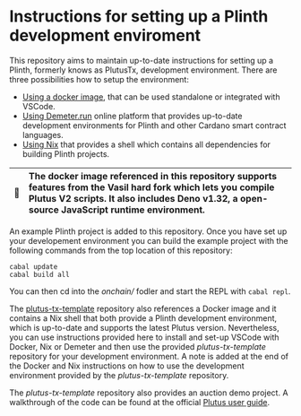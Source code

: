# Instructions for setting up a Plinth development enviroment 

This repository aims to maintain up-to-date instructions for setting up a Plinth, formerly knows as PlutusTx, development environment. There are three possibilities how to setup the environment:  
* [Using a docker image](https://github.com/iohkedu/plutus-dev-env/blob/main/instructions/using-docker.md), that can be used standalone or integrated with VSCode. 
* [Using Demeter.run](https://github.com/iohkedu/plutus-dev-env/blob/main/instructions/using-demeter-run.md) online platform that provides up-to-date development environments for Plinth and other Cardano smart contract languages. 
* [Using Nix](https://github.com/iohkedu/plutus-dev-env/blob/main/instructions/using-nix.md) that provides a shell which contains all dependencies for building Plinth projects.  

| :whale:       | The docker image referenced in this repository supports features from the **Vasil hard fork** which lets you compile Plutus V2 scripts. It also includes Deno v1.32, a open-source JavaScript runtime environment. |  
|---------------|:-------------------------------------------------------------------------------------------------------------------------------------------------------------------------------|  

An example Plinth project is added to this repository. Once you have set up your developement environment you can build the example project with the following commands from the top location of this repository: 
```console
cabal update
cabal build all
```

You can then cd into the *onchain/* fodler and start the REPL with `cabal repl`. 

The [plutus-tx-template](https://github.com/IntersectMBO/plutus-tx-template/tree/main) repository also references a Docker image and it contains a Nix shell that both provide a Plinth development environment, which is up-to-date and supports the latest Plutus version. Nevertheless, you can use instructions provided here to install and set-up VSCode with Docker, Nix or Demeter and then use the provided *plutus-tx-template* repository for your development environment. A note is added at the end of the Docker and Nix instructions on how to use the development environment provided by the *plutus-tx-template* repository. 

The *plutus-tx-template* repository also provides an auction demo project. A walkthrough of the code can be found at the official [Plutus user guide](https://plutus.cardano.intersectmbo.org/docs/simple-example/plutus-tx-code/).  

